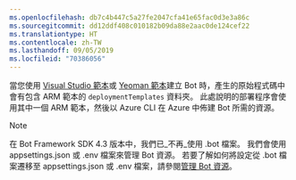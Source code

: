 ```yaml
---
ms.openlocfilehash: db7c4b447c5a27fe2047cfa41e65fac0d3e3a86c
ms.sourcegitcommit: dd12ddf408c010182b09da88e2aac0de124cef22
ms.translationtype: HT
ms.contentlocale: zh-TW
ms.lasthandoff: 09/05/2019
ms.locfileid: "70386056"
---
```

當您使用 [Visual Studio 範本](https://docs.microsoft.com/azure/bot-service/dotnet/bot-builder-dotnet-sdk-quickstart?view=azure-bot-service-4.0)或 [Yeoman 範本](https://docs.microsoft.com/azure/bot-service/javascript/bot-builder-javascript-quickstart?view=azure-bot-service-4.0)建立 Bot 時，產生的原始程式碼中會有包含 ARM 範本的 `deploymentTemplates` 資料夾。 此處說明的部署程序會使用其中一個 ARM 範本，然後以 Azure CLI 在 Azure 中佈建 Bot 所需的資源。 

> [!NOTE]
> 在 Bot Framework SDK 4.3 版本中，我們已_不再_使用 .bot 檔案。 我們會使用 appsettings.json 或 .env 檔案來管理 Bot 資源。 若要了解如何將設定從 .bot 檔案遷移至 appsettings.json 或 .env 檔案，請參閱[管理 Bot 資源](https://docs.microsoft.com/azure/bot-service/bot-file-basics?view=azure-bot-service-4.0)。
